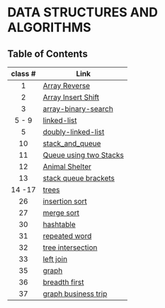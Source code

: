 # DATA STRUCTURES AND ALGORITHMS

## Table of Contents

| class # | Link |
|:-------:|------|
|  1      | [Array Reverse](./ch1/README.md)     |
|  2      | [Array Insert Shift](./array-insert-shift/README.md)     |
|  3      | [array-binary-search](./array-binary_search/README.md)     |
|  5 - 9  | [linked-list](./linked-list/README.md)     |
|  5      | [doubly-linked-list](./doubly_linked_list/README.md)     |
|  10     | [stack_and_queue](./stack_and_queue/README.md)     |
|  11     | [Queue using two Stacks](./stack_and_queue/pseudo_queue.md)     |
|  12     | [Animal Shelter](./stack-queue-animal_shelter/README.md)     |
|  13     | [stack queue brackets](./stack_queue_brackets/README.md)     |
|  14 -17 | [trees](./trees/README.md)     |
|  26     | [insertion sort](./sorting/insertion/README.md)     |
|  27     | [merge sort](./sorting/merge/README.md)     |
|  30     | [hashtable](./hashtable/README.md)     |
|  31     | [repeated word](./hashtable/Repeated_Wrod.md)     |
|  32     | [tree intersection](./tree_intersection/tree_intersection.md)     |
|  33     | [left join](./hashmap_left_join/README.md)     |
|  35     | [graph](./graphs/README.md)     |
|  36     | [breadth first](./graph/breadth_first.md)     |
|  37     | [graph business trip](./graph/graph_business_trip.md)     |
  
